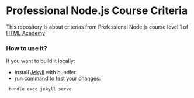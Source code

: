 # Professional Node.js Course Criteria
This repository is about criterias from Professional Node.js course level 1 of [HTML Academy](https://htmlacademy.ru/intensive/nodejs)


### How to use it?
If you want to build it locally:
- install [Jekyll](http://jekyllrb.com/) with bundler 
- run command to test your changes:

```sh
 bundle exec jekyll serve
```
